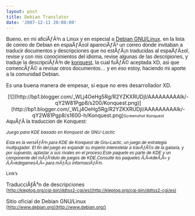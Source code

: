 ```yaml
---
layout: post
title: Debian Translator
date: '2007-12-11 20:08:00'
---
```



<span style=";font-family:arial;font-size:100%;">Bueno, en mi aficiÃƒÂ³n a Linux y en especial a </span><span style="font-size:100%;">[Debian GNU/Linux](http://www.debian.org/)</span><span style=";font-family:arial;font-size:100%;">, en la lista de correo de Debian en espaÃƒÂ±ol apareciÃƒÂ³ un correo donde invitaban a traducir documentos y descripciones que no estÃƒÂ¡n traducidas al espaÃƒÂ±ol, revise y con mis conocimientos del idioma, revise algunas de las descripiones, y traduje la descripciÃƒÂ³n de </span><span style=";font-family:arial;font-size:100%;">[konquest](http://en.wikipedia.org/wiki/Konquest), la cual fuÃƒÂ© aceptada XD, asi que comencÃƒÂ© a revisar otros documentos… y en eso estoy, haciendo mi aporte a la comunidad Debian.</span>

Es una buena manera de empesar, si eque no eres desarrollador XD.<span style="font-size:100%;"></span>

<div style="text-align: center;">[![](http://bp1.blogger.com/_WLj4OeHg5Rg/R2YZKXRUDjI/AAAAAAAAAIk/-qY2W81Pgp8/s200/Konquest.png)](http://bp1.blogger.com/_WLj4OeHg5Rg/R2YZKXRUDjI/AAAAAAAAAIk/-qY2W81Pgp8/s1600-h/Konquest.png)<span style="font-size:78%;">Screenshot Konquest  
</span></div><span style="font-size:100%;">  
</span><span style=";font-family:arial;font-size:100%;">AquÃƒÂ­ la traduccion de Konquest:</span><span style="font-size:100%;"></span><span style=";font-family:arial;font-size:100%;"></span>

<span style="font-style: italic;font-size:85%;">Juego para KDE basado en Konquest de GNU-Lactic</span><span style="font-style: italic;font-size:85%;"></span>

<span style="font-style: italic;font-family:arial;font-size:85%;">Esta es la versiÃƒÂ³n para KDE de Konquest de Gnu-Lactic, un juego de estrategia multijugador. El fin del juego es expandir su imperio interestelar a travÃƒÂ©s de la galaxia, y por supuesto, aplastar a sus rivales en el proceso.</span><span style="font-style: italic;font-size:85%;"></span><span style="font-style: italic;font-family:arial;font-size:85%;">Este</span><span style="font-style: italic;font-family:arial;font-size:85%;"> paquete es parte de KDE y un componente del mÃƒÂ³dulo de juegos de KDE.</span><span style="font-style: italic;font-size:85%;"></span><span style="font-style: italic;font-family:arial;font-size:85%;">Consulte los paquetes Ã‚Â«kdeÃ‚Â» y Ã‚Â«kdegamesÃ‚Â» para mÃƒÂ¡s informaciÃƒÂ³n.</span><span style="font-style: italic;font-size:85%;"></span><span style=";font-family:arial;font-size:100%;"></span>

<span style="font-size:85%;">Link’s</span><span style="font-size:85%;"></span><span style=";font-family:arial;font-size:85%;"></span>

TraducciÃƒÂ³n de descripciones<span style="font-size:85%;">  
[http://kleptog.org/cgi-bin/ddtss2-cgi/es](http://kleptog.org/cgi-bin/ddtss2-cgi/es)</span><span style=";font-family:arial;font-size:85%;"></span>

Sitio oficial de Debian GNU/Linux<span style="font-size:85%;">  
[http://www.debian.org](http://www.debian.org/)</span>


